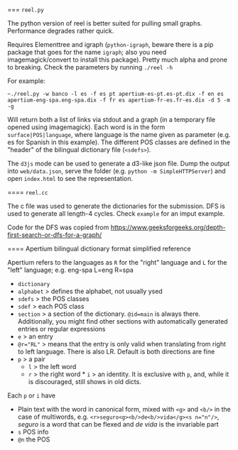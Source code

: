 === `reel.py`

The python version of reel is better suited for pulling small graphs. Performance degrades rather quick.

Requires Elementtree and igraph (`python-igraph`, beware there is a pip package that goes for the name `igraph`; also you need imagemagick/convert to install this package). Pretty much alpha and prone to breaking. Check the parameters by running `./reel -h`

For example:

`~./reel.py -w banco -l es -f es pt apertium-es-pt.es-pt.dix -f en es apertium-eng-spa.eng-spa.dix -f fr es apertium-fr-es.fr-es.dix -d 5 -m -g`

Will return both a list of links via stdout and a graph (in a temporary file opened using imagemagick). 
Each word is in the form `surface|POS|language`, where language is the name given as parameter (e.g. es for Spanish in this example). The different POS classes are defined in the "header" of the bilingual dictionary file (`<sdefs>`).

The `d3js` mode can be used to generate a d3-like json file. Dump the output into `web/data.json`, serve the folder (e.g. `python -m SimpleHTTPServer`) and open `index.html` to see the representation.

==== `reel.cc`

The c file was used to generate the dictionaries for the submission. DFS is used to generate all length-4 cycles. Check `example` for an imput example. 

Code for the DFS was copied from https://www.geeksforgeeks.org/depth-first-search-or-dfs-for-a-graph/

==== Apertium bilingual dictionary format simplified reference

Apertium refers to the languages as `R` for the "right" language and `L` for the "left" language; e.g. eng-spa L=eng R=spa

* `dictionary`
 * `alphabet` > defines the alphabet, not usually ysed
 * `sdefs` > the POS classes
  * `sdef` > each POS class
 * `section` > a section of the dictionary. `@id=main` is always there. Additionally, you might find other sections with automatically generated entries or regular expressions
  * `e` > an entry
   * `@r="RL"` > means that the entry is only valid when translating from right to left language. There is also LR. Default is both directions are fine
   * `p` > a pair
     * `l` > the left word
     * `r` > the right word
    * `i` > an identity. It is exclusive with `p`, and, while it is discouraged, still shows in old dicts.

Each `p` or `i` have
* Plain text with the word in canonical form, mixed with `<g>` and `<b/>` in the case of multiwords, e.g. `<r>seguro<g><b/>de<b/>vida</g><s n="n"/>`, _seguro_ is a word that can be flexed and _de vida_ is the invariable part
* `s` POS info
 * `@n` the POS